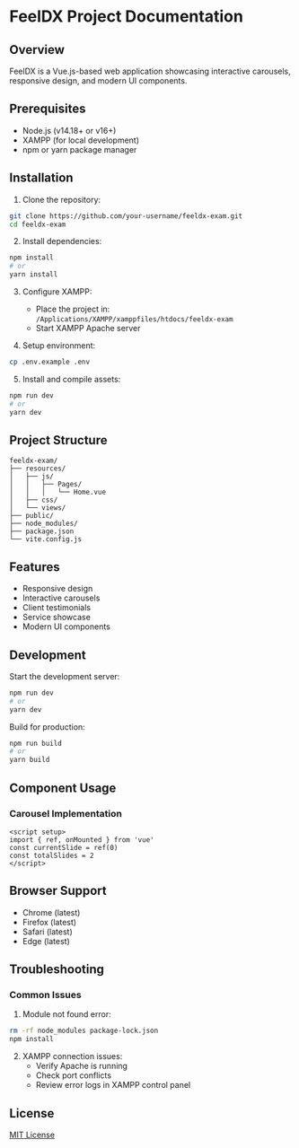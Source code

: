 # FeelDX Project Documentation

## Overview
FeelDX is a Vue.js-based web application showcasing interactive carousels, responsive design, and modern UI components.

## Prerequisites
- Node.js (v14.18+ or v16+)
- XAMPP (for local development)
- npm or yarn package manager

## Installation

1. Clone the repository:
```bash
git clone https://github.com/your-username/feeldx-exam.git
cd feeldx-exam
```

2. Install dependencies:
```bash
npm install
# or
yarn install
```

3. Configure XAMPP:
   - Place the project in: `/Applications/XAMPP/xamppfiles/htdocs/feeldx-exam`
   - Start XAMPP Apache server

4. Setup environment:
```bash
cp .env.example .env
```

5. Install and compile assets:
```bash
npm run dev
# or
yarn dev
```

## Project Structure
```
feeldx-exam/
├── resources/
│   ├── js/
│   │   ├── Pages/
│   │   │   └── Home.vue
│   ├── css/
│   └── views/
├── public/
├── node_modules/
├── package.json
└── vite.config.js
```

## Features
- Responsive design
- Interactive carousels
- Client testimonials
- Service showcase
- Modern UI components

## Development
Start the development server:
```bash
npm run dev
# or
yarn dev
```

Build for production:
```bash
npm run build
# or
yarn build
```

## Component Usage

### Carousel Implementation
```vue
<script setup>
import { ref, onMounted } from 'vue'
const currentSlide = ref(0)
const totalSlides = 2
</script>
```

## Browser Support
- Chrome (latest)
- Firefox (latest)
- Safari (latest)
- Edge (latest)

## Troubleshooting

### Common Issues

1. Module not found error:
```bash
rm -rf node_modules package-lock.json
npm install
```

2. XAMPP connection issues:
   - Verify Apache is running
   - Check port conflicts
   - Review error logs in XAMPP control panel

## License
[MIT License](LICENSE)